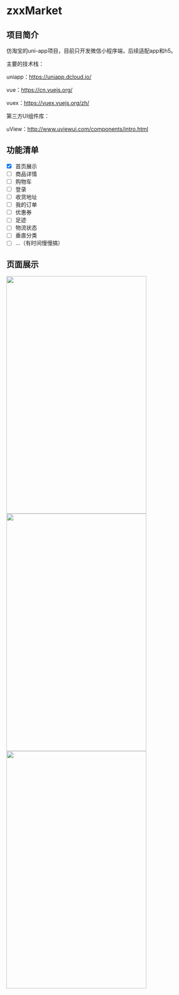 # zxxMarket

## 项目简介

仿淘宝的uni-app项目，目前只开发微信小程序端，后续适配app和h5。

主要的技术栈：

uniapp：https://uniapp.dcloud.io/

vue：https://cn.vuejs.org/

vuex：https://vuex.vuejs.org/zh/

第三方UI组件库：

uView：http://www.uviewui.com/components/intro.html

## 功能清单

- [x] 首页展示
- [ ] 商品详情
- [ ] 购物车
- [ ] 登录
- [ ] 收货地址
- [ ] 我的订单
- [ ] 优惠券
- [ ] 足迹
- [ ] 物流状态
- [ ] 垂直分类
- [ ] ...（有时间慢慢搞）

## 页面展示

<img src="https://s1.ax1x.com/2020/09/06/we4SoT.jpg" width="365" height="619" /><img src="https://s1.ax1x.com/2020/09/06/we4FSJ.jpg" width="365" height="619" /><img src="https://s1.ax1x.com/2020/09/08/wQgtpD.jpg" width="365" height="619"/>






